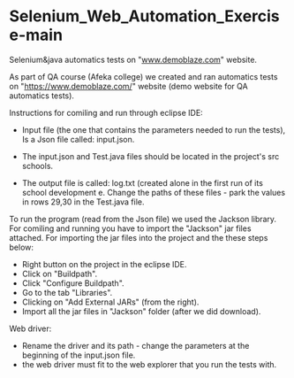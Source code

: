 # Selenium_Web_Automation_Exercise-main
Selenium&amp;java automatics tests on "www.demoblaze.com" website.

As part of QA course (Afeka college) we created and ran automatics tests 
on "https://www.demoblaze.com/" website (demo website for QA automatics tests).


Instructions for comiling and run through eclipse IDE:
* Input file (the one that contains the parameters needed to run the tests), Is a Json file called: input.json.

* The input.json and Test.java files should be located in the project's src schools.

* The output file is called: log.txt (created alone in the first run of its school development e. Change the paths of these files - park the values ​​in rows 29,30 in the Test.java file.

To run the program (read from the Json file) we used the Jackson library.
For comiling and running you have to import the "Jackson" jar files attached.
For importing the jar files into the project and the these steps below:
* Right button on the project in the eclipse IDE.
* Click on "Buildpath".
* Click "Configure Buildpath".
* Go to the tab "Libraries".
* Clicking on "Add External JARs" (from the right).
* Import all the jar files in "Jackson" folder (after we did download).

Web driver:
* Rename the driver and its path - change the parameters at the beginning of the input.json file.
* the web driver must fit to the web explorer that you run the tests with.
